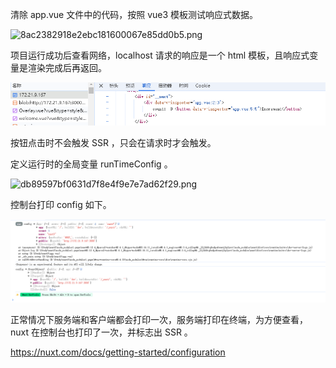 清除 app.vue 文件中的代码，按照 vue3 模板测试响应式数据。

![8ac2382918e2ebc181600067e85dd0b5.png](../8ac2382918e2ebc181600067e85dd0b5.png)

项目运行成功后查看网络，localhost 请求的响应是一个 html 模板，且响应式变量是渲染完成后再返回。

![b668d313211ce37d6e75c72be0f76231.png](Nuxt/assets/b668d313211ce37d6e75c72be0f76231.png)

按钮点击时不会触发 SSR ，只会在请求时才会触发。

定义运行时的全局变量 runTimeConfig 。

![db89597bf0631d7f8e4f9e7e7ad62f29.png](../images/db89597bf0631d7f8e4f9e7e7ad62f29.png)

控制台打印 config 如下。

![4179fb87cc876976c0189b2512ae0883.png](Nuxt/assets/4179fb87cc876976c0189b2512ae0883.png)

正常情况下服务端和客户端都会打印一次，服务端打印在终端，为方便查看，nuxt 在控制台也打印了一次，并标志出 SSR 。

https://nuxt.com/docs/getting-started/configuration